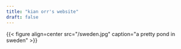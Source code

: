 ```yaml
---
title: "kian orr's website"
draft: false
---
```

{{< figure align=center src="/sweden.jpg" caption="a pretty pond in sweden" >}}

<!-- ## hello 🪐
my name is kian johan nils orr and this is my website! :) 
It features different areas of my life, 
like [physics research](/research), [books](/books), and [graphic design](/graphic-design). Above is a pretty pond in Sweden and below are some recent things I've done. -->